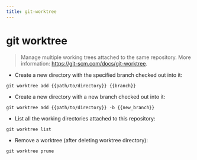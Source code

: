 ```yaml
---
title: git-worktree
---
```

# git worktree

> Manage multiple working trees attached to the same repository.
> More information: <https://git-scm.com/docs/git-worktree>.

- Create a new directory with the specified branch checked out into it:

`git worktree add {{path/to/directory}} {{branch}}`

- Create a new directory with a new branch checked out into it:

`git worktree add {{path/to/directory}} -b {{new_branch}}`

- List all the working directories attached to this repository:

`git worktree list`

- Remove a worktree (after deleting worktree directory):

`git worktree prune`

